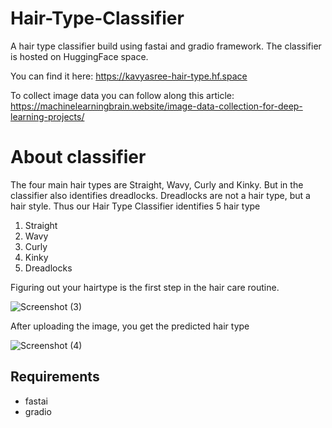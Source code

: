 # Hair-Type-Classifier
A hair type classifier build using fastai and gradio framework. The classifier is hosted on HuggingFace space.

You can find it here: https://kavyasree-hair-type.hf.space

To collect image data you can follow along this article: https://machinelearningbrain.website/image-data-collection-for-deep-learning-projects/

# About classifier
The four main hair types are Straight, Wavy, Curly and Kinky. But in the classifier also identifies dreadlocks. Dreadlocks are not a hair type, but a hair style. Thus our Hair Type Classifier identifies 5 hair type
1. Straight
2. Wavy
3. Curly
4. Kinky
5. Dreadlocks

Figuring out your hairtype is the first step in the hair care routine.

![Screenshot (3)](https://github.com/Kavya-sree/Hair-Type-Classifier/assets/27502670/94ca1a9e-749b-4748-828c-d2dce5b1ef36)

After uploading the image, you get the predicted hair type

![Screenshot (4)](https://github.com/Kavya-sree/Hair-Type-Classifier/assets/27502670/dc9aba73-2d82-42c3-a30b-843c8909570f)



## Requirements
* fastai
* gradio





